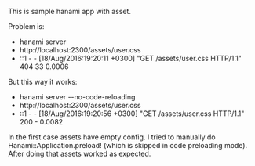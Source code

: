This is sample hanami app with asset.

Problem is:
* hanami server
* http://localhost:2300/assets/user.css
* ::1 - - [18/Aug/2016:19:20:11 +0300] "GET /assets/user.css HTTP/1.1" 404 33 0.0006

But this way it works:
* hanami server --no-code-reloading
* http://localhost:2300/assets/user.css
* ::1 - - [18/Aug/2016:19:20:56 +0300] "GET /assets/user.css HTTP/1.1" 200 - 0.0082

In the first case assets have empty config. I tried to manually do Hanami::Application.preload! (which is skipped in code preloading mode). After doing that assets worked as expected.
